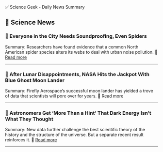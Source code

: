 ✅ Science Geek - Daily News Summary

## 🔷 Science News

### 📰 Everyone in the City Needs Soundproofing, Even Spiders
Summary: Researchers have found evidence that a common North American spider species alters its webs to deal with urban noise pollution.
🔗 [Read more](https://www.nytimes.com/2025/03/22/science/spiders-webs-noise-pollution.html)

--------------------------------------------------

### 📰 After Lunar Disappointments, NASA Hits the Jackpot With Blue Ghost Moon Lander
Summary: Firefly Aerospace’s successful moon lander has yielded a trove of data that scientists will pore over for years.
🔗 [Read more](https://www.nytimes.com/2025/03/21/science/blue-ghost-moon-science.html)

--------------------------------------------------

### 📰 Astronomers Get ‘More Than a Hint’ That Dark Energy Isn’t What They Thought
Summary: New data further challenge the best scientific theory of the history and the structure of the universe. But a separate recent result reinforces it.
🔗 [Read more](https://www.nytimes.com/2025/03/19/science/space/astronomer-desi-dark-energy.html)

--------------------------------------------------

